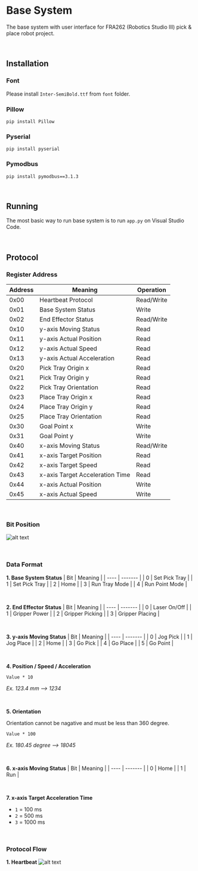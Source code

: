 # Base System
The base system with user interface for FRA262 (Robotics Studio III) pick & place robot project. 

$~$

## Installation
### Font

Please install `Inter-SemiBold.ttf` from `font` folder.

### Pillow
```
pip install Pillow
```
### Pyserial
```
pip install pyserial
```
### Pymodbus
```
pip install pymodbus==3.1.3
```

$~$

## Running
The most basic way to run base system is to run `app.py` on Visual Studio Code.

$~$

## Protocol
### Register Address

| Address  | Meaning | Operation |
| -------- | ------- | --------- |
| 0x00 | Heartbeat Protocol | Read/Write
| 0x01 | Base System Status | Write
| 0x02 | End Effector Status | Read/Write
| 0x10 | y-axis Moving Status | Read
| 0x11 | y-axis Actual Position | Read
| 0x12 | y-axis Actual Speed | Read
| 0x13 | y-axis Actual Acceleration | Read
| 0x20 | Pick Tray Origin x | Read
| 0x21 | Pick Tray Origin y | Read
| 0x22 | Pick Tray Orientation  | Read
| 0x23 | Place Tray Origin x | Read
| 0x24 | Place Tray Origin y | Read
| 0x25 | Place Tray Orientation  | Read
| 0x30 | Goal Point x | Write
| 0x31 | Goal Point y | Write
| 0x40 | x-axis Moving Status | Read/Write
| 0x41 | x-axis Target Position | Read
| 0x42 | x-axis Target Speed | Read
| 0x43 | x-axis Target Acceleration Time | Read
| 0x44 | x-axis Actual Position | Write
| 0x45 | x-axis Actual Speed | Write

$~$

### Bit Position
![alt text](https://github.com/PeaceChanpornpakdee/FRA262_PickAndPlaceRobot_BaseSystem/blob/dev/image/readme_image/bit_position.png?raw=true)

$~$

### Data Format
**1. Base System Status**
| Bit  | Meaning |
| ---- | ------- |
| 0 | Set Pick Tray | 
| 1 | Set Pick Tray | 
| 2 | Home |
| 3 | Run Tray Mode |
| 4 | Run Point Mode |

$~$

**2. End Effector Status**
| Bit  | Meaning |
| ---- | ------- |
| 0 | Laser On/Off | 
| 1 | Gripper Power | 
| 2 | Gripper Picking |
| 3 | Gripper Placing |

$~$

**3. y-axis Moving Status**
| Bit  | Meaning |
| ---- | ------- |
| 0 | Jog Pick | 
| 1 | Jog Place | 
| 2 | Home |
| 3 | Go Pick |
| 4 | Go Place |
| 5 | Go Point |

$~$

**4. Position / Speed / Acceleration**

```Value * 10```

*Ex. 123.4 mm --> 1234*

$~$

**5. Orientation**

Orientation cannot be nagative and must be less than 360 degree. 

```Value * 100```

*Ex. 180.45 degree --> 18045*

$~$

**6. x-axis Moving Status**
| Bit  | Meaning |
| ---- | ------- |
| 0 | Home | 
| 1 | Run | 

$~$

**7. x-axis Target Acceleration Time**
- ```1``` = 100 ms
- ```2``` = 500 ms
- ```3``` = 1000 ms

$~$

### Protocol Flow
**1. Heartbeat**
![alt text](https://github.com/PeaceChanpornpakdee/FRA262_PickAndPlaceRobot_BaseSystem/blob/dev/image/readme_image/heartbeat.png?raw=true)
